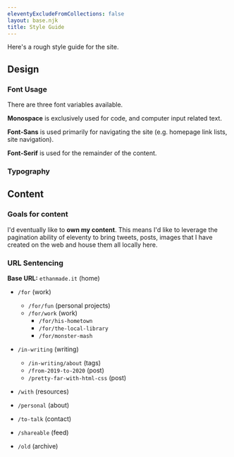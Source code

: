 ```yaml
---
eleventyExcludeFromCollections: false
layout: base.njk
title: Style Guide
---
```

Here's a rough style guide for the site.
## Design
### Font Usage
There are three font variables available.

**Monospace** is exclusively used for code, and computer input related text.

**Font-Sans** is used primarily for navigating the site (e.g. homepage link lists, site navigation).

**Font-Serif** is used for the remainder of the content.

### Typography



## Content

### Goals for content
I'd eventually like to **own my content**. This means I'd like to leverage the pagination ability of eleventy to bring tweets, posts, images that I have created on the web and house them all locally here.

### URL Sentencing
**Base URL:** `ethanmade.it` (home)
- `/for` (work)
    - `/for/fun` (personal projects)
    - `/for/work` (work)
        - `/for/his-hometown`
        - `/for/the-local-library`
        - `/for/monster-mash`
- `/in-writing` (writing)
    - `/in-writing/about` (tags)
    - `/from-2019-to-2020` (post)
    - `/pretty-far-with-html-css` (post)

- `/with` (resources)

- `/personal` (about)
- `/to-talk` (contact)
- `/shareable` (feed)
- `/old` (archive)